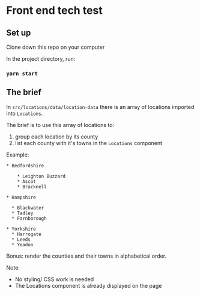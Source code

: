# Front end tech test

## Set up

Clone down this repo on your computer

In the project directory, run:

### `yarn start`

## The brief

In `src/locations/data/location-data` there is an array of locations imported into `Locations`.

The brief is to use this array of locations to:

1. group each location by its county
2. list each county with it's towns in the `Locations` component

Example:

```
* Bedfordshire

    * Leighton Buzzard
    * Ascot
    * Bracknell

* Hampshire

  * Blackwater
  * Tadley
  * Farnborough

* Yorkshire
  * Harrogate
  * Leeds
  * Yeadon
```

Bonus: render the counties and their towns in alphabetical order.

Note:

- No styling/ CSS work is needed
- The Locations component is already displayed on the page
